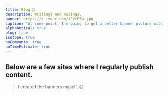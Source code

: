```yaml
---
title: Blog 📝️
description: Writings and musings.
banner: https://i.imgur.com/iFVrP3w.jpg
caption: "At some point, I'm going to get a better banner picture with me writing or typing - lol."
alphabetical: true
blog: true
isotope: true
noComments: true
noTimeEstimate: true
---
```


## Below are a few sites where I regularly publish content.

> I created the banners myself. 😉
